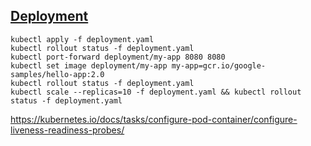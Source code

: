 [Deployment](https://kubernetes.io/docs/concepts/workloads/controllers/deployment/)
---

```
kubectl apply -f deployment.yaml
kubectl rollout status -f deployment.yaml
kubectl port-forward deployment/my-app 8080 8080
kubectl set image deployment/my-app my-app=gcr.io/google-samples/hello-app:2.0
kubectl rollout status -f deployment.yaml
kubectl scale --replicas=10 -f deployment.yaml && kubectl rollout status -f deployment.yaml
```

https://kubernetes.io/docs/tasks/configure-pod-container/configure-liveness-readiness-probes/